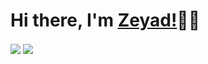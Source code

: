 # Hi there, I'm [Zeyad!](https://zeyadomran.com)👋🏽


<img align="center" src="https://github-readme-stats.vercel.app/api?username=zeyadomran&count_private=true&show_icons=true&theme=tokyonight&hide_title=true" />
<img align="center" src="https://github-readme-stats.vercel.app/api/top-langs/?username=zeyadomran&theme=tokyonight&layout=compact&hide_title=true" />
